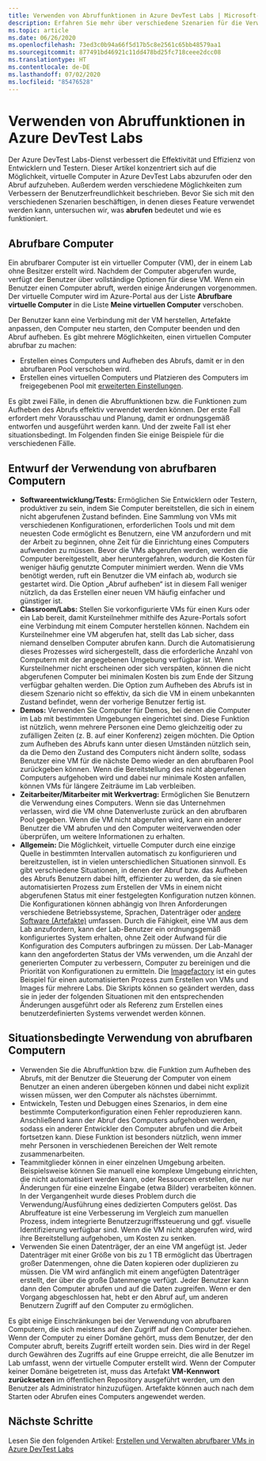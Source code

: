 ```yaml
---
title: Verwenden von Abruffunktionen in Azure DevTest Labs | Microsoft-Dokumentation
description: Erfahren Sie mehr über verschiedene Szenarien für die Verwendung von Abruffunktionen bzw. Funktionen zum Aufheben eines Abrufs in Azure DevTest Labs
ms.topic: article
ms.date: 06/26/2020
ms.openlocfilehash: 73ed3c0b94a66f5d17b5c8e2561c65bb48579aa1
ms.sourcegitcommit: 877491bd46921c11dd478bd25fc718ceee2dcc08
ms.translationtype: HT
ms.contentlocale: de-DE
ms.lasthandoff: 07/02/2020
ms.locfileid: "85476528"
---
```

# <a name="use-claim-capabilities-in-azure-devtest-labs"></a>Verwenden von Abruffunktionen in Azure DevTest Labs
Der Azure DevTest Labs-Dienst verbessert die Effektivität und Effizienz von Entwicklern und Testern. Dieser Artikel konzentriert sich auf die Möglichkeit, virtuelle Computer in Azure DevTest Labs abzurufen oder den Abruf aufzuheben. Außerdem werden verschiedene Möglichkeiten zum Verbessern der Benutzerfreundlichkeit beschrieben. Bevor Sie sich mit den verschiedenen Szenarien beschäftigen, in denen dieses Feature verwendet werden kann, untersuchen wir, was **abrufen** bedeutet und wie es funktioniert.

## <a name="claimable-machines"></a>Abrufbare Computer
Ein abrufbarer Computer ist ein virtueller Computer (VM), der in einem Lab ohne Besitzer erstellt wird. Nachdem der Computer abgerufen wurde, verfügt der Benutzer über vollständige Optionen für diese VM. Wenn ein Benutzer einen Computer abruft, werden einige Änderungen vorgenommen. Der virtuelle Computer wird im Azure-Portal aus der Liste **Abrufbare virtuelle Computer** in die Liste **Meine virtuellen Computer** verschoben. 

Der Benutzer kann eine Verbindung mit der VM herstellen, Artefakte anpassen, den Computer neu starten, den Computer beenden und den Abruf aufheben. Es gibt mehrere Möglichkeiten, einen virtuellen Computer abrufbar zu machen:

- Erstellen eines Computers und Aufheben des Abrufs, damit er in den abrufbaren Pool verschoben wird. 
- Erstellen eines virtuellen Computers und Platzieren des Computers im freigegebenen Pool mit [erweiterten Einstellungen](https://azure.microsoft.com/updates/azure-devtest-labs-claim-lab-vms-from-a-shared-pool/).

Es gibt zwei Fälle, in denen die Abruffunktionen bzw. die Funktionen zum Aufheben des Abrufs effektiv verwendet werden können. Der erste Fall erfordert mehr Vorausschau und Planung, damit er ordnungsgemäß entworfen und ausgeführt werden kann. Und der zweite Fall ist eher situationsbedingt. Im Folgenden finden Sie einige Beispiele für die verschiedenen Fälle.

## <a name="designed-use-of-claimable-machines"></a>Entwurf der Verwendung von abrufbaren Computern

- **Softwareentwicklung/Tests:** Ermöglichen Sie Entwicklern oder Testern, produktiver zu sein, indem Sie Computer bereitstellen, die sich in einem nicht abgerufenen Zustand befinden. Eine Sammlung von VMs mit verschiedenen Konfigurationen, erforderlichen Tools und mit dem neuesten Code ermöglicht es Benutzern, eine VM anzufordern und mit der Arbeit zu beginnen, ohne Zeit für die Einrichtung eines Computers aufwenden zu müssen. Bevor die VMs abgerufen werden, werden die Computer bereitgestellt, aber heruntergefahren, wodurch die Kosten für weniger häufig genutzte Computer minimiert werden. Wenn die VMs benötigt werden, ruft ein Benutzer die VM einfach ab, wodurch sie gestartet wird. Die Option „Abruf aufheben“ ist in diesem Fall weniger nützlich, da das Erstellen einer neuen VM häufig einfacher und günstiger ist.
- **Classroom/Labs:** Stellen Sie vorkonfigurierte VMs für einen Kurs oder ein Lab bereit, damit Kursteilnehmer mithilfe des Azure-Portals sofort eine Verbindung mit einem Computer herstellen können.  Nachdem ein Kursteilnehmer eine VM abgerufen hat, stellt das Lab sicher, dass niemand denselben Computer abrufen kann. Durch die Automatisierung dieses Prozesses wird sichergestellt, dass die erforderliche Anzahl von Computern mit der angegebenen Umgebung verfügbar ist. Wenn Kursteilnehmer nicht erscheinen oder sich verspäten, können die nicht abgerufenen Computer bei minimalen Kosten bis zum Ende der Sitzung verfügbar gehalten werden. Die Option zum Aufheben des Abrufs ist in diesem Szenario nicht so effektiv, da sich die VM in einem unbekannten Zustand befindet, wenn der vorherige Benutzer fertig ist.
- **Demos:** Verwenden Sie Computer für Demos, bei denen die Computer im Lab mit bestimmten Umgebungen eingerichtet sind. Diese Funktion ist nützlich, wenn mehrere Personen eine Demo gleichzeitig oder zu zufälligen Zeiten (z. B. auf einer Konferenz) zeigen möchten. Die Option zum Aufheben des Abrufs kann unter diesen Umständen nützlich sein, da die Demo den Zustand des Computers nicht ändern sollte, sodass Benutzer eine VM für die nächste Demo wieder an den abrufbaren Pool zurückgeben können. Wenn die Bereitstellung des nicht abgerufenen Computers aufgehoben wird und dabei nur minimale Kosten anfallen, können VMs für längere Zeiträume im Lab verbleiben.
- **Zeitarbeiter/Mitarbeiter mit Werkvertrag:** Ermöglichen Sie Benutzern die Verwendung eines Computers. Wenn sie das Unternehmen verlassen, wird die VM ohne Datenverluste zurück an den abrufbaren Pool gegeben. Wenn die VM nicht abgerufen wird, kann ein anderer Benutzer die VM abrufen und den Computer weiterverwenden oder überprüfen, um weitere Informationen zu erhalten.
- **Allgemein:** Die Möglichkeit, virtuelle Computer durch eine einzige Quelle in bestimmten Intervallen automatisch zu konfigurieren und bereitzustellen, ist in vielen unterschiedlichen Situationen sinnvoll. Es gibt verschiedene Situationen, in denen der Abruf bzw. das Aufheben des Abrufs Benutzern dabei hilft, effizienter zu werden, da sie einen automatisierten Prozess zum Erstellen der VMs in einem nicht abgerufenen Status mit einer festgelegten Konfiguration nutzen können. Die Konfigurationen können abhängig von Ihren Anforderungen verschiedene Betriebssysteme, Sprachen, Datenträger oder [andere Software (Artefakte)](devtest-lab-artifact-author.md) umfassen. Durch die Fähigkeit, eine VM aus dem Lab anzufordern, kann der Lab-Benutzer ein ordnungsgemäß konfiguriertes System erhalten, ohne Zeit oder Aufwand für die Konfiguration des Computers aufbringen zu müssen. Der Lab-Manager kann den angeforderten Status der VMs verwenden, um die Anzahl der generierten Computer zu verbessern, Computer zu bereinigen und die Priorität von Konfigurationen zu ermitteln. Die [Imagefactory](image-factory-create.md) ist ein gutes Beispiel für einen automatisierten Prozess zum Erstellen von VMs und Images für mehrere Labs. Die Skripts können so geändert werden, dass sie in jeder der folgenden Situationen mit den entsprechenden Änderungen ausgeführt oder als Referenz zum Erstellen eines benutzerdefinierten Systems verwendet werden können.

## <a name="situational-use-of-claimable-machines"></a>Situationsbedingte Verwendung von abrufbaren Computern

- Verwenden Sie die Abruffunktion bzw. die Funktion zum Aufheben des Abrufs, mit der Benutzer die Steuerung der Computer von einem Benutzer an einen anderen übergeben können und dabei nicht explizit wissen müssen, wer den Computer als nächstes übernimmt.
- Entwickeln, Testen und Debuggen eines Szenarios, in dem eine bestimmte Computerkonfiguration einen Fehler reproduzieren kann. Anschließend kann der Abruf des Computers aufgehoben werden, sodass ein anderer Entwickler den Computer abrufen und die Arbeit fortsetzen kann. Diese Funktion ist besonders nützlich, wenn immer mehr Personen in verschiedenen Bereichen der Welt remote zusammenarbeiten. 
- Teammitglieder können in einer einzelnen Umgebung arbeiten. Beispielsweise können Sie manuell eine komplexe Umgebung einrichten, die nicht automatisiert werden kann, oder Ressourcen erstellen, die nur Änderungen für eine einzelne Eingabe (etwa Bilder) verarbeiten können. In der Vergangenheit wurde dieses Problem durch die Verwendung/Ausführung eines dedizierten Computers gelöst. Das Abruffeature ist eine Verbesserung im Vergleich zum manuellen Prozess, indem integrierte Benutzerzugriffssteuerung und ggf. visuelle Identifizierung verfügbar sind. Wenn die VM nicht abgerufen wird, wird ihre Bereitstellung aufgehoben, um Kosten zu senken.
- Verwenden Sie einen Datenträger, der an eine VM angefügt ist. Jeder Datenträger mit einer Größe von bis zu 1 TB ermöglicht das Übertragen großer Datenmengen, ohne die Daten kopieren oder duplizieren zu müssen. Die VM wird anfänglich mit einem angefügten Datenträger erstellt, der über die große Datenmenge verfügt.  Jeder Benutzer kann dann den Computer abrufen und auf die Daten zugreifen. Wenn er den Vorgang abgeschlossen hat, hebt er den Abruf auf, um anderen Benutzern Zugriff auf den Computer zu ermöglichen.

Es gibt einige Einschränkungen bei der Verwendung von abrufbaren Computern, die sich meistens auf den Zugriff auf den Computer beziehen. Wenn der Computer zu einer Domäne gehört, muss dem Benutzer, der den Computer abruft, bereits Zugriff erteilt worden sein. Dies wird in der Regel durch Gewähren des Zugriffs auf eine Gruppe erreicht, die alle Benutzer im Lab umfasst, wenn der virtuelle Computer erstellt wird. Wenn der Computer keiner Domäne beigetreten ist, muss das Artefakt **VM-Kennwort zurücksetzen** im öffentlichen Repository ausgeführt werden, um den Benutzer als Administrator hinzuzufügen.  Artefakte können auch nach dem Starten oder Abrufen eines Computers angewendet werden.

## <a name="next-steps"></a>Nächste Schritte
Lesen Sie den folgenden Artikel: [Erstellen und Verwalten abrufbarer VMs in Azure DevTest Labs](devtest-lab-add-claimable-vm.md)
